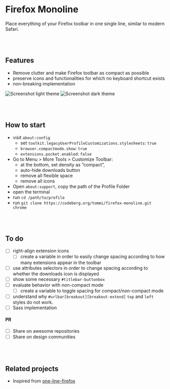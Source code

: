 # Firefox Monoline

Place everything of your Firefox toolbar in one single line, similar to modern Safari.

<br>
<br>

## Features

- Remove clutter and make Firefox toolbar as compact as possible
- preserve icons and functionalities for which no keyboard shortcut exists
- non-breaking implementation

![Screenshot light theme](https://user-images.githubusercontent.com/42862428/171851199-7206bfd1-7fab-49b9-9498-58db8ccd3482.jpg)
![Screenshot dark theme](https://user-images.githubusercontent.com/42862428/171851212-4634325b-fc4d-475c-ba03-5b63df011a20.jpg)

<br>
<br>

## How to start

- visit `about:config`
  - set `toolkit.legacyUserProfileCustomizations.stylesheets`: `true`
  - `browser.compactmode.show`: `true`
  - `extensions.pocket.enabled`: `false`
- Go to Menu > More Tools > Customize Toolbar:
  - at the bottom, set density as “compact”,
  - auto-hide downloads button
  - remove all flexible space
  - remove all icons
- Open `about:support`, copy the path of the Profile Folder
- open the terminal
- run `cd /path/to/profile`
- run `git clone https://codeberg.org/tommi/firefox-monoline.git chrome`

<br>
<br>

## To do

- [ ] right-align extension icons
	- [ ] create a variable in order to easily change spacing according to how many extensions appear in the toolbar
- [ ] use attributes selectors in order to change spacing according to whether the downloads icon is displayed
- [ ] show some necessary `#titlebar-buttonbox`
- [ ] evaluate behavior with non-compact mode
	- [ ] create a variable to toggle spacing for compact/non-compact mode
- [ ] understand why `#urlbar[breakout][breakout-extend]` `top` and `left` styles do not work.
- [ ] Sass implementation

#### PR

- [ ] Share on awesome repositories
- [ ] Share on design communities

<br>
<br>

## Related projects

- Inspired from [one-line-firefox](https://github.com/khuedoan/one-line-firefox 'one-line-firefox GitHub repository')
